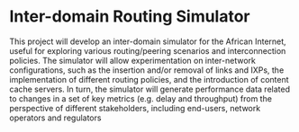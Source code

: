 # Inter-domain Routing Simulator

This project will develop an inter-domain simulator for the African Internet, useful for exploring various routing/peering scenarios and interconnection policies. The simulator will allow experimentation on inter-network configurations, such as the  insertion and/or removal of links and IXPs, the implementation of different routing policies, and the introduction of content cache servers. In turn, the simulator will generate performance data related to changes in a set of key metrics (e.g. delay and throughput) from the perspective of different stakeholders, including end-users, network operators and regulators
